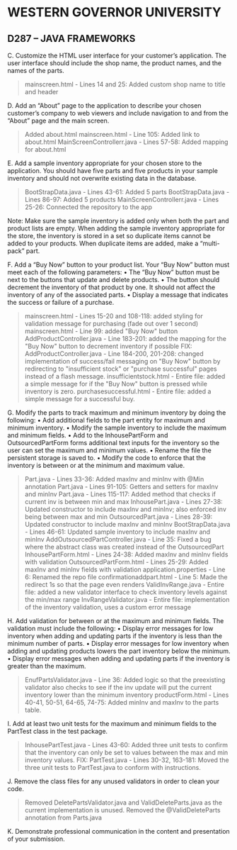
# WESTERN GOVERNOR UNIVERSITY 
## D287 – JAVA FRAMEWORKS



C.  Customize the HTML user interface for your customer’s application. The user interface should include the shop name, the product names, and the names of the parts.

> mainscreen.html - Lines 14 and 25: Added custom shop name to title and header

D.  Add an “About” page to the application to describe your chosen customer’s company to web viewers and include navigation to and from the “About” page and the main screen.

> Added about.html
> mainscreen.html - Line 105: Added link to about.html
> MainScreenControllerr.java - Lines 57-58: Added mapping for about.html

E.  Add a sample inventory appropriate for your chosen store to the application. You should have five parts and five products in your sample inventory and should not overwrite existing data in the database.

> BootStrapData.java - Lines 43-61: Added 5 parts
> BootStrapData.java - Lines 86-97: Added 5 products
> MainScreenControllerr.java - Lines 25-26: Connected the repository to the app

Note: Make sure the sample inventory is added only when both the part and product lists are empty. When adding the sample inventory appropriate for the store, the inventory is stored in a set so duplicate items cannot be added to your products. When duplicate items are added, make a “multi-pack” part.


F.  Add a “Buy Now” button to your product list. Your “Buy Now” button must meet each of the following parameters:
•  The “Buy Now” button must be next to the buttons that update and delete products.
•  The button should decrement the inventory of that product by one. It should not affect the inventory of any of the associated parts.
•  Display a message that indicates the success or failure of a purchase.

> mainscreen.html - Lines 15-20 and 108-118: added styling for validation message for purchasing (fade out over 1 second)
> mainscreen.html - Line 99: added "Buy Now" button
> AddProductController.java - Line 183-201: added the mapping for the "Buy Now" button to decrement inventory if possible
> FIX: AddProductController.java - Line 184-200, 201-208: changed implementation of success/fail messaging on "Buy Now" button by redirecting to "insufficient stock" or "purchase successful" pages instead of a flash message.
> insufficientstock.html - Entire file: added a simple message for if the "Buy Now" button is pressed while inventory is zero.
> purchasesuccessful.html - Entire file: added a simple message for a successful buy.

G.  Modify the parts to track maximum and minimum inventory by doing the following:
•  Add additional fields to the part entity for maximum and minimum inventory.
•  Modify the sample inventory to include the maximum and minimum fields.
•  Add to the InhousePartForm and OutsourcedPartForm forms additional text inputs for the inventory so the user can set the maximum and minimum values.
•  Rename the file the persistent storage is saved to.
•  Modify the code to enforce that the inventory is between or at the minimum and maximum value.

> Part.java - Lines 33-36: Added maxInv and minInv with @Min annotation
> Part.java - Lines 91-105: Getters and setters for maxInv and minInv
> Part.java - Lines 115-117: Added method that checks if current inv is between min and max
> InhousePart.java - Lines 27-38: Updated constructor to include maxInv and minInv; also enforced inv being between max and min
> OutsourcedPart.java - Lines 28-39: Updated constructor to include maxInv and minInv
> BootStrapData.java - Lines 46-61: Updated sample inventory to include maxInv and minInv
> AddOutsourcedPartController.java - Line 35: Fixed a bug where the abstract class was created instead of the OutsourcedPart
> InhousePartForm.html - Lines 24-38: Added maxInv and minInv fields with validation
> OutsourcedPartForm.html - Lines 25-29: Added maxInv and minInv fields with validation
> application.properties - Line 6: Renamed the repo file
> confirmationaddpart.html - Line 5: Made the redirect 1s so that the page even renders
> ValidInvRange.java - Entire file: added a new validator interface to check inventory levels against the min/max range
> InvRangeValidator.java - Entire file: implementation of the inventory validation, uses a custom error message

H.  Add validation for between or at the maximum and minimum fields. The validation must include the following:
•  Display error messages for low inventory when adding and updating parts if the inventory is less than the minimum number of parts.
•  Display error messages for low inventory when adding and updating products lowers the part inventory below the minimum.
•  Display error messages when adding and updating parts if the inventory is greater than the maximum.

> EnufPartsValidator.java - Line 36: Added logic so that the preexisting validator also checks to see if the inv update will put the current inventory lower than the minimum inventory
> productForm.html - Lines 40-41, 50-51, 64-65, 74-75: Added minInv and maxInv to the parts table.

I.  Add at least two unit tests for the maximum and minimum fields to the PartTest class in the test package.

> InhousePartTest.java - Lines 43-60: Added three unit tests to confirm that the inventory can only be set to values between the max and min inventory values.
> FIX: PartTest.java - Lines 30-32, 163-181: Moved the three unit tests to PartTest.java to conform with instructions.

J.  Remove the class files for any unused validators in order to clean your code.

> Removed DeletePartsValidator.java and ValidDeleteParts.java as the current implementation is unused.
> Removed the @ValidDeleteParts annotation from Parts.java

K.  Demonstrate professional communication in the content and presentation of your submission.